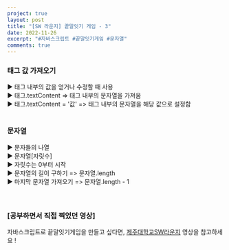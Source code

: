 ```yaml
---
project: true
layout: post
title: "[SW 라운지] 끝말잇기 게임 - 3"
date: 2022-11-26
excerpt: "#자바스크립트 #끝말잇기게임 #문자열"
comments: true
---
```


### 태그 값 가져오기 <br>
▶️ 태그 내부의 값을 얻거나 수정할 때 사용 <br>
▶️ 태그.textContent => 태그 내부의 문자열을 가져옴 <br>
▶️ 태그.textContent = '값' => 태그 내부의 문자열을 해당 값으로 설정함 <br>
<br>
### 문자열 <br>
▶️ 문자들의 나열 <br>
▶️ 문자열[자릿수] <br>
▶️ 자릿수는 0부터 시작 <br>
▶️ 문자열의 길이 구하기 => 문자열.length <br>
▶️ 마지막 문자열 가져오기 => 문자열.length - 1 <br>
<br>
<br>

### [공부하면서 직접 찍었던 영상]

자바스크립트로 끝말잇기게임을 만들고 싶다면, [제주대학교SW라운지](https://www.youtube.com/watch?v=mvjnnco-4ig&list=PLkb1-AwKYLZb0vV-DPGhtk_wHmrtYnh1G&index=18) 영상을 참고하세요 !
